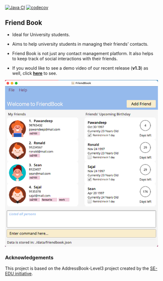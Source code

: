 [![Java CI](https://github.com/AY2122S1-CS2103-F10-3/tp/actions/workflows/gradle.yml/badge.svg?branch=master)](https://github.com/AY2122S1-CS2103-F10-3/tp/actions/workflows/gradle.yml)
[![codecov](https://codecov.io/gh/AY2122S1-CS2103-F10-3/tp/branch/master/graph/badge.svg?token=FYK9IG36EO)](https://codecov.io/gh/AY2122S1-CS2103-F10-3/tp)


## Friend Book

* Ideal for University students.

* Aims to help university students in managing their friends’ contacts.

* Friend Book is not just any contact management platform. It also helps
 to keep track of social interactions with their friends.
 
 * If you would like to see a demo video of our recent release (**v1.3**) as well, click [**here**](https://drive.google.com/file/d/1pv8B4VA2RqWFHw22s6fveB5bnP9Afjti/view?usp=sharing) to see.

![Ui](docs/images/Ui.png)

### Acknowledgements
This project is based on the AddressBook-Level3 project created by the [SE-EDU initiative](https://se-education.org).
